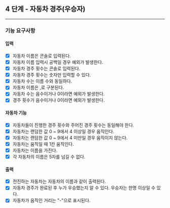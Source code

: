 ## 4 단계 - 자동차 경주(우승자)

---

### 기능 요구사항

#### 입력
* [x] 자동차 이름은 콘솔로 입력된다.
* [x] 자동차 이름 입력시 공백일 경우 예외가 발생한다.
* [x] 자동차 경주 횟수는 콘솔로 입력된다.
* [x] 자동차 경주 횟수는 숫자만 입력할 수 있다.
* [x] 자동차 수는 이름 수와 동일하다.
* [x] 자동차 이름은 ,로 구분된다.
* [x] 자동차 수는 음수이거나 0이라면 예외가 발생한다.
* [x] 경주 횟수가 음수이거나 0이라면 예외가 발생한다.

#### 자동차 기능
* [x] 자동차들이 진행한 경주 횟수와 주어진 경주 횟수는 동일해야 한다.
* [x] 자동차는 랜덤한 값 0 ~ 9에서 4 이상일 경우 움직인다.
* [x] 자동차는 랜덤한 값 0 ~ 9에서 4 미만일 경우 움직이지 않는다.
* [x] 자동차는 움직일 때 1칸 움직인다.
* [x] 자동차는 이름을 가진다.
* [x] 각 자동차의 이름은 5자를 넘길 수 없다.

#### 출력
* [x] 전진하는 자동차는 자동차의 이름과 같이 출력된다.
* [x] 자동차 경주가 완료된 후 누가 우승했는지 알 수 있다. 우승자는 한명 이상일 수 있다.
* [x] 자동차가 움직인 거리는 "-"으로 표시된다.